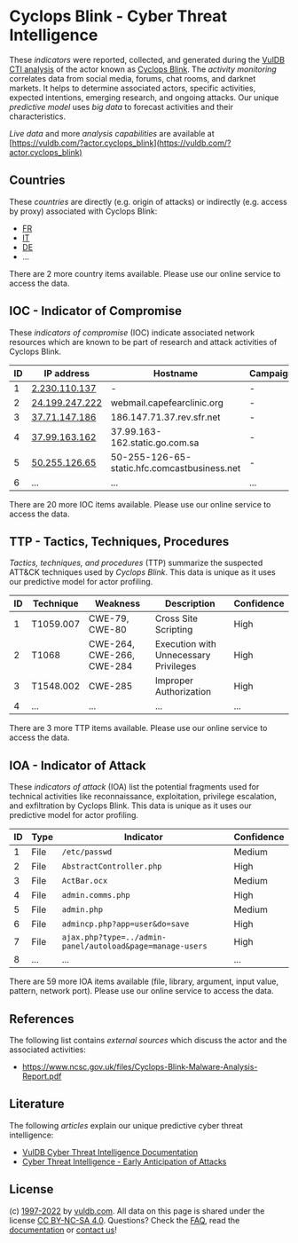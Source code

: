 # Cyclops Blink - Cyber Threat Intelligence

These _indicators_ were reported, collected, and generated during the [VulDB CTI analysis](https://vuldb.com/?kb.cti) of the actor known as [Cyclops Blink](https://vuldb.com/?actor.cyclops_blink). The _activity monitoring_ correlates data from social media, forums, chat rooms, and darknet markets. It helps to determine associated actors, specific activities, expected intentions, emerging research, and ongoing attacks. Our unique _predictive model_ uses _big data_ to forecast activities and their characteristics.

_Live data_ and more _analysis capabilities_ are available at [https://vuldb.com/?actor.cyclops_blink](https://vuldb.com/?actor.cyclops_blink)

## Countries

These _countries_ are directly (e.g. origin of attacks) or indirectly (e.g. access by proxy) associated with Cyclops Blink:

* [FR](https://vuldb.com/?country.fr)
* [IT](https://vuldb.com/?country.it)
* [DE](https://vuldb.com/?country.de)
* ...

There are 2 more country items available. Please use our online service to access the data.

## IOC - Indicator of Compromise

These _indicators of compromise_ (IOC) indicate associated network resources which are known to be part of research and attack activities of Cyclops Blink.

ID | IP address | Hostname | Campaign | Confidence
-- | ---------- | -------- | -------- | ----------
1 | [2.230.110.137](https://vuldb.com/?ip.2.230.110.137) | - | - | High
2 | [24.199.247.222](https://vuldb.com/?ip.24.199.247.222) | webmail.capefearclinic.org | - | High
3 | [37.71.147.186](https://vuldb.com/?ip.37.71.147.186) | 186.147.71.37.rev.sfr.net | - | High
4 | [37.99.163.162](https://vuldb.com/?ip.37.99.163.162) | 37.99.163-162.static.go.com.sa | - | High
5 | [50.255.126.65](https://vuldb.com/?ip.50.255.126.65) | 50-255-126-65-static.hfc.comcastbusiness.net | - | High
6 | ... | ... | ... | ...

There are 20 more IOC items available. Please use our online service to access the data.

## TTP - Tactics, Techniques, Procedures

_Tactics, techniques, and procedures_ (TTP) summarize the suspected ATT&CK techniques used by _Cyclops Blink_. This data is unique as it uses our predictive model for actor profiling.

ID | Technique | Weakness | Description | Confidence
-- | --------- | -------- | ----------- | ----------
1 | T1059.007 | CWE-79, CWE-80 | Cross Site Scripting | High
2 | T1068 | CWE-264, CWE-266, CWE-284 | Execution with Unnecessary Privileges | High
3 | T1548.002 | CWE-285 | Improper Authorization | High
4 | ... | ... | ... | ...

There are 3 more TTP items available. Please use our online service to access the data.

## IOA - Indicator of Attack

These _indicators of attack_ (IOA) list the potential fragments used for technical activities like reconnaissance, exploitation, privilege escalation, and exfiltration by Cyclops Blink. This data is unique as it uses our predictive model for actor profiling.

ID | Type | Indicator | Confidence
-- | ---- | --------- | ----------
1 | File | `/etc/passwd` | Medium
2 | File | `AbstractController.php` | High
3 | File | `ActBar.ocx` | Medium
4 | File | `admin.comms.php` | High
5 | File | `admin.php` | Medium
6 | File | `admincp.php?app=user&do=save` | High
7 | File | `ajax.php?type=../admin-panel/autoload&page=manage-users` | High
8 | ... | ... | ...

There are 59 more IOA items available (file, library, argument, input value, pattern, network port). Please use our online service to access the data.

## References

The following list contains _external sources_ which discuss the actor and the associated activities:

* https://www.ncsc.gov.uk/files/Cyclops-Blink-Malware-Analysis-Report.pdf

## Literature

The following _articles_ explain our unique predictive cyber threat intelligence:

* [VulDB Cyber Threat Intelligence Documentation](https://vuldb.com/?kb.cti)
* [Cyber Threat Intelligence - Early Anticipation of Attacks](https://www.scip.ch/en/?labs.20201022)

## License

(c) [1997-2022](https://vuldb.com/?kb.changelog) by [vuldb.com](https://vuldb.com/?kb.about). All data on this page is shared under the license [CC BY-NC-SA 4.0](https://creativecommons.org/licenses/by-nc-sa/4.0/). Questions? Check the [FAQ](https://vuldb.com/?kb.faq), read the [documentation](https://vuldb.com/?kb) or [contact us](https://vuldb.com/?contact)!
